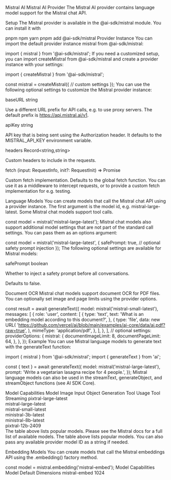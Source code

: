 
Mistral AI
Mistral AI Provider
The Mistral AI provider contains language model support for the Mistral chat API.

Setup
The Mistral provider is available in the @ai-sdk/mistral module. You can install it with

pnpm
npm
yarn
pnpm add @ai-sdk/mistral
Provider Instance
You can import the default provider instance mistral from @ai-sdk/mistral:


import { mistral } from '@ai-sdk/mistral';
If you need a customized setup, you can import createMistral from @ai-sdk/mistral and create a provider instance with your settings:


import { createMistral } from '@ai-sdk/mistral';

const mistral = createMistral({
  // custom settings
});
You can use the following optional settings to customize the Mistral provider instance:

baseURL string

Use a different URL prefix for API calls, e.g. to use proxy servers. The default prefix is https://api.mistral.ai/v1.

apiKey string

API key that is being sent using the Authorization header. It defaults to the MISTRAL_API_KEY environment variable.

headers Record<string,string>

Custom headers to include in the requests.

fetch (input: RequestInfo, init?: RequestInit) => Promise<Response>

Custom fetch implementation. Defaults to the global fetch function. You can use it as a middleware to intercept requests, or to provide a custom fetch implementation for e.g. testing.

Language Models
You can create models that call the Mistral chat API using a provider instance. The first argument is the model id, e.g. mistral-large-latest. Some Mistral chat models support tool calls.


const model = mistral('mistral-large-latest');
Mistral chat models also support additional model settings that are not part of the standard call settings. You can pass them as an options argument:


const model = mistral('mistral-large-latest', {
  safePrompt: true, // optional safety prompt injection
});
The following optional settings are available for Mistral models:

safePrompt boolean

Whether to inject a safety prompt before all conversations.

Defaults to false.

Document OCR
Mistral chat models support document OCR for PDF files. You can optionally set image and page limits using the provider options.


const result = await generateText({
  model: mistral('mistral-small-latest'),
  messages: [
    {
      role: 'user',
      content: [
        {
          type: 'text',
          text: 'What is an embedding model according to this document?',
        },
        {
          type: 'file',
          data: new URL(
            'https://github.com/vercel/ai/blob/main/examples/ai-core/data/ai.pdf?raw=true',
          ),
          mimeType: 'application/pdf',
        },
      ],
    },
  ],
  // optional settings:
  providerOptions: {
    mistral: {
      documentImageLimit: 8,
      documentPageLimit: 64,
    },
  },
});
Example
You can use Mistral language models to generate text with the generateText function:


import { mistral } from '@ai-sdk/mistral';
import { generateText } from 'ai';

const { text } = await generateText({
  model: mistral('mistral-large-latest'),
  prompt: 'Write a vegetarian lasagna recipe for 4 people.',
});
Mistral language models can also be used in the streamText, generateObject, and streamObject functions (see AI SDK Core).

Model Capabilities
Model	Image Input	Object Generation	Tool Usage	Tool Streaming
pixtral-large-latest				
mistral-large-latest				
mistral-small-latest				
ministral-3b-latest				
ministral-8b-latest				
pixtral-12b-2409				
The table above lists popular models. Please see the Mistral docs for a full list of available models. The table above lists popular models. You can also pass any available provider model ID as a string if needed.

Embedding Models
You can create models that call the Mistral embeddings API using the .embedding() factory method.


const model = mistral.embedding('mistral-embed');
Model Capabilities
Model	Default Dimensions
mistral-embed	1024
